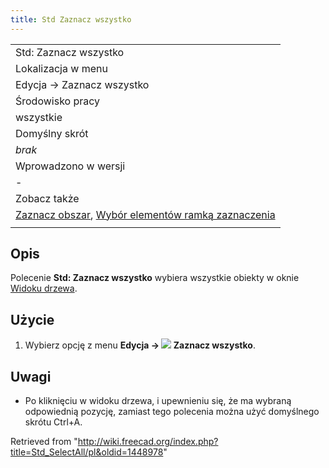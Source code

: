 ```yaml
---
title: Std Zaznacz wszystko
---
```

|  |
| --- |
| Std: Zaznacz wszystko |
| Lokalizacja w menu |
| Edycja → Zaznacz wszystko |
| Środowisko pracy |
| wszystkie |
| Domyślny skrót |
| *brak* |
| Wprowadzono w wersji |
| - |
| Zobacz także |
| [Zaznacz obszar](/Std_BoxSelection/pl "Std BoxSelection/pl"), [Wybór elementów ramką zaznaczenia](/Std_BoxElementSelection/pl "Std BoxElementSelection/pl") |
|  |

## Opis

Polecenie **Std: Zaznacz wszystko** wybiera wszystkie obiekty w oknie [Widoku drzewa](/Tree_view/pl "Tree view/pl").

## Użycie

1. Wybierz opcję z menu **Edycja → ![](/images/Std_SelectAll.svg) Zaznacz wszystko**.

## Uwagi

* Po kliknięciu w widoku drzewa, i upewnieniu się, że ma wybraną odpowiednią pozycję, zamiast tego polecenia można użyć domyślnego skrótu Ctrl+A.

Retrieved from "<http://wiki.freecad.org/index.php?title=Std_SelectAll/pl&oldid=1448978>"